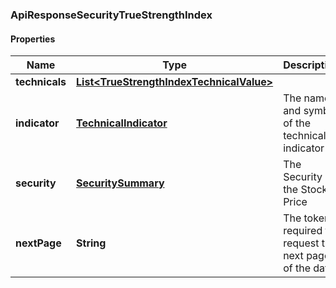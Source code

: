 
### ApiResponseSecurityTrueStrengthIndex

#### Properties
Name | Type | Description | Notes
------------ | ------------- | ------------- | -------------
**technicals** | [**List&lt;TrueStrengthIndexTechnicalValue&gt;**](TrueStrengthIndexTechnicalValue.md) |  |  [optional]
**indicator** | [**TechnicalIndicator**](TechnicalIndicator.md) | The name and symbol of the technical indicator |  [optional]
**security** | [**SecuritySummary**](SecuritySummary.md) | The Security of the Stock Price |  [optional]
**nextPage** | **String** | The token required to request the next page of the data |  [optional]



